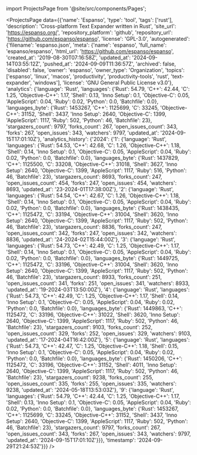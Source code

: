 
import ProjectsPage from '@site/src/components/Pages';

<ProjectsPage
    data={{'name': 'Espanso', 'type': 'tool', 'tags': ['rust'], 'description': 'Cross-platform Text Expander written in Rust', 'site_url': 'https://espanso.org/', 'repository_platform': 'github', 'repository_url': 'https://github.com/espanso/espanso', 'license': 'GPL-3.0', 'autogenerated': {'filename': 'espanso.json', 'meta': {'name': 'espanso', 'full_name': 'espanso/espanso', 'html_url': 'https://github.com/espanso/espanso', 'created_at': '2019-08-30T07:16:58Z', 'updated_at': '2024-09-14T03:55:12Z', 'pushed_at': '2024-09-09T11:36:57Z', 'archived': false, 'disabled': false, 'owner': 'espanso', 'owner_type': 'Organization', 'topics': ['espanso', 'linux', 'macos', 'productivity', 'productivity-tools', 'rust', 'text-expander', 'windows'], 'license': 'GNU General Public License v3.0'}, 'analytics': {'language': 'Rust', 'languages': {'Rust': 54.79, 'C++': 42.44, 'C': 1.25, 'Objective-C++': 1.17, 'Shell': 0.13, 'Inno Setup': 0.1, 'Objective-C': 0.05, 'AppleScript': 0.04, 'Ruby': 0.02, 'Python': 0.0, 'Batchfile': 0.0}, 'languages_byte': {'Rust': 1453267, 'C++': 1125699, 'C': 33245, 'Objective-C++': 31152, 'Shell': 3437, 'Inno Setup': 2640, 'Objective-C': 1399, 'AppleScript': 1117, 'Ruby': 502, 'Python': 46, 'Batchfile': 23}, 'stargazers_count': 9797, 'forks_count': 267, 'open_issues_count': 343, 'forks': 267, 'open_issues': 343, 'watchers': 9797, 'updated_at': '2024-09-15T17:01:10Z'}, 'analytics_history': {'2024': {'1': {'language': 'Rust', 'languages': {'Rust': 54.53, 'C++': 42.68, 'C': 1.26, 'Objective-C++': 1.18, 'Shell': 0.14, 'Inno Setup': 0.1, 'Objective-C': 0.05, 'AppleScript': 0.04, 'Ruby': 0.02, 'Python': 0.0, 'Batchfile': 0.0}, 'languages_byte': {'Rust': 1437829, 'C++': 1125500, 'C': 33208, 'Objective-C++': 31018, 'Shell': 3627, 'Inno Setup': 2640, 'Objective-C': 1399, 'AppleScript': 1117, 'Ruby': 516, 'Python': 46, 'Batchfile': 23}, 'stargazers_count': 8693, 'forks_count': 247, 'open_issues_count': 454, 'forks': 247, 'open_issues': 454, 'watchers': 8693, 'updated_at': '23-2024-01T17:38:00Z'}, '2': {'language': 'Rust', 'languages': {'Rust': 54.54, 'C++': 42.67, 'C': 1.26, 'Objective-C++': 1.18, 'Shell': 0.14, 'Inno Setup': 0.1, 'Objective-C': 0.05, 'AppleScript': 0.04, 'Ruby': 0.02, 'Python': 0.0, 'Batchfile': 0.0}, 'languages_byte': {'Rust': 1438435, 'C++': 1125472, 'C': 33194, 'Objective-C++': 31004, 'Shell': 3620, 'Inno Setup': 2640, 'Objective-C': 1399, 'AppleScript': 1117, 'Ruby': 502, 'Python': 46, 'Batchfile': 23}, 'stargazers_count': 8836, 'forks_count': 247, 'open_issues_count': 342, 'forks': 247, 'open_issues': 342, 'watchers': 8836, 'updated_at': '24-2024-02T15:44:00Z'}, '3': {'language': 'Rust', 'languages': {'Rust': 54.73, 'C++': 42.49, 'C': 1.25, 'Objective-C++': 1.17, 'Shell': 0.14, 'Inno Setup': 0.1, 'Objective-C': 0.05, 'AppleScript': 0.04, 'Ruby': 0.02, 'Python': 0.0, 'Batchfile': 0.0}, 'languages_byte': {'Rust': 1449725, 'C++': 1125472, 'C': 33196, 'Objective-C++': 31004, 'Shell': 3620, 'Inno Setup': 2640, 'Objective-C': 1399, 'AppleScript': 1117, 'Ruby': 502, 'Python': 46, 'Batchfile': 23}, 'stargazers_count': 8933, 'forks_count': 251, 'open_issues_count': 341, 'forks': 251, 'open_issues': 341, 'watchers': 8933, 'updated_at': '19-2024-03T13:50:00Z'}, '4': {'language': 'Rust', 'languages': {'Rust': 54.73, 'C++': 42.49, 'C': 1.25, 'Objective-C++': 1.17, 'Shell': 0.14, 'Inno Setup': 0.1, 'Objective-C': 0.05, 'AppleScript': 0.04, 'Ruby': 0.02, 'Python': 0.0, 'Batchfile': 0.0}, 'languages_byte': {'Rust': 1449863, 'C++': 1125472, 'C': 33196, 'Objective-C++': 31022, 'Shell': 3620, 'Inno Setup': 2640, 'Objective-C': 1399, 'AppleScript': 1117, 'Ruby': 502, 'Python': 46, 'Batchfile': 23}, 'stargazers_count': 9103, 'forks_count': 252, 'open_issues_count': 329, 'forks': 252, 'open_issues': 329, 'watchers': 9103, 'updated_at': '17-2024-04T16:42:00Z'}, '5': {'language': 'Rust', 'languages': {'Rust': 54.73, 'C++': 42.47, 'C': 1.25, 'Objective-C++': 1.18, 'Shell': 0.15, 'Inno Setup': 0.1, 'Objective-C': 0.05, 'AppleScript': 0.04, 'Ruby': 0.02, 'Python': 0.0, 'Batchfile': 0.0}, 'languages_byte': {'Rust': 1450206, 'C++': 1125472, 'C': 33196, 'Objective-C++': 31152, 'Shell': 4011, 'Inno Setup': 2640, 'Objective-C': 1399, 'AppleScript': 1117, 'Ruby': 502, 'Python': 46, 'Batchfile': 23}, 'stargazers_count': 9238, 'forks_count': 255, 'open_issues_count': 335, 'forks': 255, 'open_issues': 335, 'watchers': 9238, 'updated_at': '2024-05-18T13:53:03Z'}, '9': {'language': 'Rust', 'languages': {'Rust': 54.79, 'C++': 42.44, 'C': 1.25, 'Objective-C++': 1.17, 'Shell': 0.13, 'Inno Setup': 0.1, 'Objective-C': 0.05, 'AppleScript': 0.04, 'Ruby': 0.02, 'Python': 0.0, 'Batchfile': 0.0}, 'languages_byte': {'Rust': 1453267, 'C++': 1125699, 'C': 33245, 'Objective-C++': 31152, 'Shell': 3437, 'Inno Setup': 2640, 'Objective-C': 1399, 'AppleScript': 1117, 'Ruby': 502, 'Python': 46, 'Batchfile': 23}, 'stargazers_count': 9797, 'forks_count': 267, 'open_issues_count': 343, 'forks': 267, 'open_issues': 343, 'watchers': 9797, 'updated_at': '2024-09-15T17:01:10Z'}}}, 'timestamp': '2024-09-29T21:24:53Z'}}}
/>
